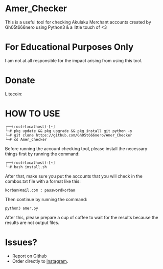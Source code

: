 # Amer_Checker
This is a useful tool for checking Akulaku Merchant accounts created by Gh05t666nero using Python3 & a little touch of <3

# For Educational Purposes Only
I am not at all responsible for the impact arising from using this tool.

# Donate
Litecoin: 

# HOW TO USE
```
┌──(root💀localhost)-[~]
└─# pkg update && pkg upgrade && pkg install git python -y
└─# git clone https://github.com/Gh05t666nero/Amer_Checker
└─# cd Amer_Checker
```
Before running the account checking tool, please install the necessary things first by running the command:
```
┌──(root💀localhost)-[~]
└─# bash install.sh
```
After that, make sure you put the accounts that you will check in the combos.txt file with a format like this:
```
korban@mail.com : passwordkorban
```
Then continue by running the command:
```
python3 amer.py
```
After this, please prepare a cup of coffee to wait for the results because the results are not output files.

# Issues?
* Report on Github
* Order directly to [Instagram](https://instagram.com/ojan_cxs/).
